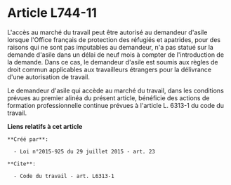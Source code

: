 # Article L744-11

L'accès au marché du travail peut être autorisé au demandeur d'asile lorsque l'Office français de protection des réfugiés et
apatrides, pour des raisons qui ne sont pas imputables au demandeur, n'a pas statué sur la demande d'asile dans un délai de
neuf mois à compter de l'introduction de la demande. Dans ce cas, le demandeur d'asile est soumis aux règles de droit commun
applicables aux travailleurs étrangers pour la délivrance d'une autorisation de travail. 

Le demandeur d'asile qui accède au marché du travail, dans les conditions prévues au premier alinéa du présent article,
bénéficie des actions de formation professionnelle continue prévues à l'article L. 6313-1 du code du travail.

**Liens relatifs à cet article**

	**Créé par**:

	  - Loi n°2015-925 du 29 juillet 2015 - art. 23

	**Cite**:

	  - Code du travail - art. L6313-1
